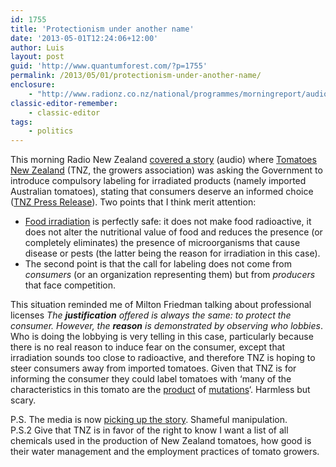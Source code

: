 ```yaml
---
id: 1755
title: 'Protectionism under another name'
date: '2013-05-01T12:24:06+12:00'
author: Luis
layout: post
guid: 'http://www.quantumforest.com/?p=1755'
permalink: /2013/05/01/protectionism-under-another-name/
enclosure:
    - "http://www.radionz.co.nz/national/programmes/morningreport/audio/2553550/growers-call-for-the-labelling-of-irradiated-aussie-tomatoes.asx\n502\nvideo/asf\n"
classic-editor-remember:
    - classic-editor
tags:
    - politics
---
```


This morning Radio New Zealand [covered a story](http://www.radionz.co.nz/national/programmes/morningreport/audio/2553550/growers-call-for-the-labelling-of-irradiated-aussie-tomatoes.asx) (audio) where [Tomatoes New Zealand](http://www.tomatoesnz.co.nz/) (TNZ, the growers association) was asking the Government to introduce compulsory labeling for irradiated products (namely imported Australian tomatoes), stating that consumers deserve an informed choice ([TNZ Press Release](http://www.tomatoesnz.co.nz/news_full.htm?news_id=110)). Two points that I think merit attention:

- [Food irradiation](http://en.wikipedia.org/wiki/Food_irradiation) is perfectly safe: it does not make food radioactive, it does not alter the nutritional value of food and reduces the presence (or completely eliminates) the presence of microorganisms that cause disease or pests (the latter being the reason for irradiation in this case).
- The second point is that the call for labeling does not come from *consumers* (or an organization representing them) but from *producers* that face competition.

This situation reminded me of Milton Friedman talking about professional licenses *The **justification** offered is always the same: to protect the consumer. However, the **reason** is demonstrated by observing who lobbies*. Who is doing the lobbying is very telling in this case, particularly because there is no real reason to induce fear on the consumer, except that irradiation sounds too close to radioactive, and therefore TNZ is hoping to steer consumers away from imported tomatoes. Given that TNZ is for informing the consumer they could label tomatoes with ‘many of the characteristics in this tomato are the [product](http://www.seedquest.com/yellowpages/europe/holland/k/keygene/articles/breedingwith_greengene_mutations.htm) of [mutations](http://www.nytimes.com/2012/06/29/science/flavor-is-the-price-of-tomatoes-scarlet-hue-geneticists-say.html?_r=0)‘. Harmless but scary.

P.S. The media is now [picking up the story](http://www.stuff.co.nz/business/farming/cropping/8618860/Fears-over-treated-Aussie-tomatoes). Shameful manipulation.  
P.S.2 Give that TNZ is in favor of the right to know I want a list of all chemicals used in the production of New Zealand tomatoes, how good is their water management and the employment practices of tomato growers.